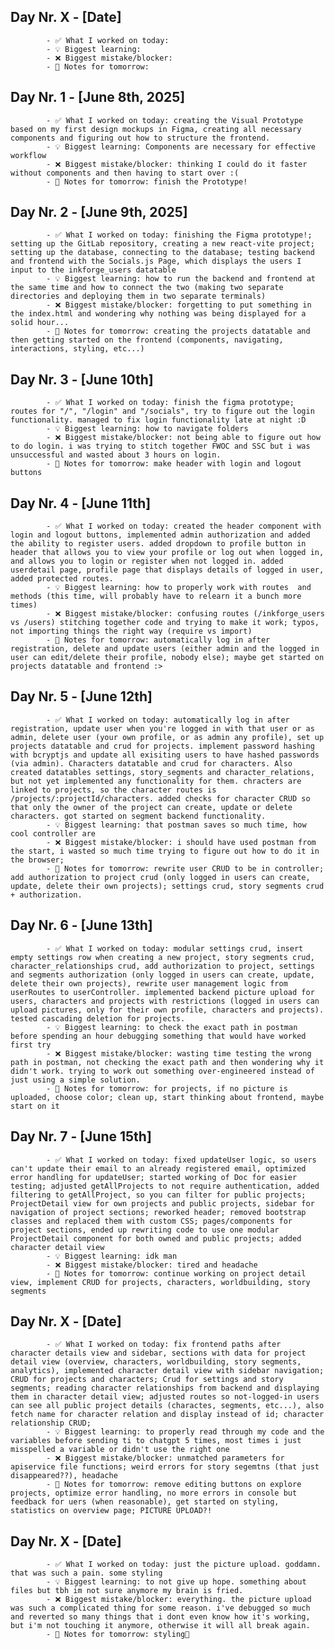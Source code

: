 ## Day Nr. X - [Date]
            - ✅ What I worked on today:
            - 💡 Biggest learning:
            - ❌ Biggest mistake/blocker:
            - 📌 Notes for tomorrow:

## Day Nr. 1 - [June 8th, 2025]
            - ✅ What I worked on today: creating the Visual Prototype based on my first design mockups in Figma, creating all necessary components and figuring out how to structure the frontend.
            - 💡 Biggest learning: Components are necessary for effective workflow
            - ❌ Biggest mistake/blocker: thinking I could do it faster without components and then having to start over :(
            - 📌 Notes for tomorrow: finish the Prototype!

## Day Nr. 2 - [June 9th, 2025]
            - ✅ What I worked on today: finishing the Figma prototype!; setting up the GitLab repository, creating a new react-vite project; setting up the database, connecting to the database; testing backend and frontend with the Socials.js Page, which displays the users I input to the inkforge_users datatable
            - 💡 Biggest learning: how to run the backend and frontend at the same time and how to connect the two (making two separate directories and deploying them in two separate terminals)
            - ❌ Biggest mistake/blocker: forgetting to put something in the index.html and wondering why nothing was being displayed for a solid hour...
            - 📌 Notes for tomorrow: creating the projects datatable and then getting started on the frontend (components, navigating, interactions, styling, etc...)

## Day Nr. 3 - [June 10th]
            - ✅ What I worked on today: finish the figma prototype; routes for "/", "/login" and "/socials", try to figure out the login functionality. managed to fix login functionality late at night :D
            - 💡 Biggest learning: how to navigate folders
            - ❌ Biggest mistake/blocker: not being able to figure out how to do login. i was trying to stitch together FWOC and SSC but i was unsuccessful and wasted about 3 hours on login.
            - 📌 Notes for tomorrow: make header with login and logout buttons

## Day Nr. 4 - [June 11th]
            - ✅ What I worked on today: created the header component with login and logout buttons, implemented admin authorization and added the ability to register users. added dropdown to profile button in header that allows you to view your profile or log out when logged in, and allows you to login or register when not logged in. added userdetail page, profile page that displays details of logged in user, added protected routes.
            - 💡 Biggest learning: how to properly work with routes  and methods (this time, will probably have to relearn it a bunch more times)
            - ❌ Biggest mistake/blocker: confusing routes (/inkforge_users vs /users) stitching together code and trying to make it work; typos, not importing things the right way (require vs import)
            - 📌 Notes for tomorrow: automatically log in after registration, delete and update users (either admin and the logged in user can edit/delete their profile, nobody else); maybe get started on projects datatable and frontend :>

## Day Nr. 5 - [June 12th]
            - ✅ What I worked on today: automatically log in after registration, update user when you're logged in with that user or as admin, delete user (your own profile, or as admin any profile), set up projects datatable and crud for projects. implement password hashing with bcryptjs and update all exisiting users to have hashed passwords (via admin). Characters datatable and crud for characters. Also created datatables settings, story_segments and character_relations, but not yet implemented any functionality for them. chracters are linked to projects, so the character routes is /projects/:projectId/characters. added checks for character CRUD so that only the owner of the project can create, update or delete characters. got started on segment backend functionality.
            - 💡 Biggest learning: that postman saves so much time, how cool controller are
            - ❌ Biggest mistake/blocker: i should have used postman from the start, i wasted so much time trying to figure out how to do it in the browser;
            - 📌 Notes for tomorrow: rewrite user CRUD to be in controller; add authorization to project crud (only logged in users can create, update, delete their own projects); settings crud, story segments crud + authorization.

## Day Nr. 6 - [June 13th]
            - ✅ What I worked on today: modular settings crud, insert empty settings row when creating a new project, story segments crud, character_relationships crud, add authorization to project, settings and segments authorization (only logged in users can create, update, delete their own projects), rewrite user management logic from userRoutes to userController. implemented backend picture upload for users, characters and projects with restrictions (logged in users can upload pictures, only for their own profile, characters and projects). tested cascading deletion for projects.
            - 💡 Biggest learning: to check the exact path in postman before spending an hour debugging something that would have worked first try
            - ❌ Biggest mistake/blocker: wasting time testing the wrong path in postman, not checking the exact path and then wondering why it didn't work. trying to work out something over-engineered instead of just using a simple solution.
            - 📌 Notes for tomorrow: for projects, if no picture is uploaded, choose color; clean up, start thinking about frontend, maybe start on it

## Day Nr. 7 - [June 15th]
            - ✅ What I worked on today: fixed updateUser logic, so users can't update their email to an already registered email, optimized error handling for updateUser; started working of Doc for easier testing; adjusted getAllProjects to not require authentication, added filtering to getAllProject, so you can filter for public projects; ProjectDetail view for own projects and public projects, sidebar for navigation of project sections; reworked header; removed bootstrap classes and replaced them with custom CSS; pages/components for project sections, ended up rewriting code to use one modular ProjectDetail component for both owned and public projects; added character detail view
            - 💡 Biggest learning: idk man 
            - ❌ Biggest mistake/blocker: tired and headache
            - 📌 Notes for tomorrow: continue working on project detail view, implement CRUD for projects, characters, worldbuilding, story segments

## Day Nr. X - [Date]
            - ✅ What I worked on today: fix frontend paths after character details view and sidebar, sections with data for project detail view (overview, characters, worldbuilding, story segments, analytics), implemented character detail view with sidebar navigation; CRUD for projects and characters; Crud for settings and story segments; reading character relationships from backend and displaying them in character detail view; adjusted routes so not-logged-in users can see all public project details (charactes, segments, etc...), also fetch name for character relation and display instead of id; character relationship CRUD;
            - 💡 Biggest learning: to properly read through my code and the variables before sending ti to chatgpt 5 times, most times i just misspelled a variable or didn't use the right one
            - ❌ Biggest mistake/blocker: unmatched parameters for apiservice file functions; weird errors for story segemtns (that just disappeared??), headache
            - 📌 Notes for tomorrow: remove editing buttons on explore projects, optimize error handling, no more errors in console but feedback for uers (when reasonable), get started on styling, statistics on overview page; PICTURE UPLOAD?!

## Day Nr. X - [Date]
            - ✅ What I worked on today: just the picture upload. goddamn. that was such a pain. some styling
            - 💡 Biggest learning: to not give up hope. something about files but tbh im not sure anymore my brain is fried.
            - ❌ Biggest mistake/blocker: everything. the picture upload was such a complicated thing for some reason. i've debugged so much and reverted so many things that i dont even know how it's working, but i'm not touching it anymore, otherwise it will all break again.
            - 📌 Notes for tomorrow: styling🥀
